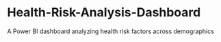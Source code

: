 # Health-Risk-Analysis-Dashboard
A Power BI dashboard analyzing health risk factors across demographics
